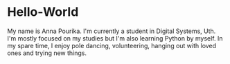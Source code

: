 # Hello-World
My name is Anna Pourika. I'm currently a student in Digital Systems, Uth. I'm mostly focused on my studies but I'm also learning Python by myself. In my spare time, I enjoy pole dancing, volunteering, hanging out with loved ones and trying new things.
